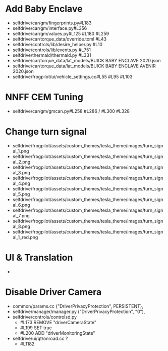 Add Baby Enclave
========================
* selfdrive/car/gm/fingerprints.py#L183
* selfdrive/car/gm/interface.py#L356
* selfdrive/car/gm/values.py#L125 #L180 #L259
* selfdrive/car/torque_data/override.toml #L43
* selfdrive/controls/lib/desire_helper.py #L10
* selfdrive/controls/lib/events.py #L751
* selfdrive/thermald/thermald.py #L331
* selfdrive/car/torque_data/lat_models/BUICK BABY ENCLAVE 2020.json
* selfdrive/car/torque_data/lat_models/BUICK BABY ENCLAVE AVENIR 2020.json
* selfdrive/frogpilot/ui/vehicle_settings.cc#L55 #L95 #L103

NNFF CEM Tuning
========================
* selfdrive/car/gm/gmcan.py#L258 #L286 / #L300 #L328

Change turn signal
========================
* selfdrive/frogpilot/assets/custom_themes/tesla_theme/images/turn_signal_1.png
* selfdrive/frogpilot/assets/custom_themes/tesla_theme/images/turn_signal_2.png
* selfdrive/frogpilot/assets/custom_themes/tesla_theme/images/turn_signal_3.png
* selfdrive/frogpilot/assets/custom_themes/tesla_theme/images/turn_signal_4.png
* selfdrive/frogpilot/assets/custom_themes/tesla_theme/images/turn_signal_5.png
* selfdrive/frogpilot/assets/custom_themes/tesla_theme/images/turn_signal_6.png
* selfdrive/frogpilot/assets/custom_themes/tesla_theme/images/turn_signal_7.png
* selfdrive/frogpilot/assets/custom_themes/tesla_theme/images/turn_signal_8.png
* selfdrive/frogpilot/assets/custom_themes/tesla_theme/images/turn_signal_1_red.png

UI & Translation
========================
* 


Disable Driver Camera
========================
* common/params.cc {"DriverPrivacyProtection", PERSISTENT},
* selfdrive/manager/manager.py ("DriverPrivacyProtection", "0"),
* selfdrive/controls/controlsd.py
  * #L173 REMOVE "driverCameraState"
  * #L199 SET true
  * #L200 ADD "driverMonitoringState"
* selfdrive/ui/qt/onroad.cc ?
  * #L1182